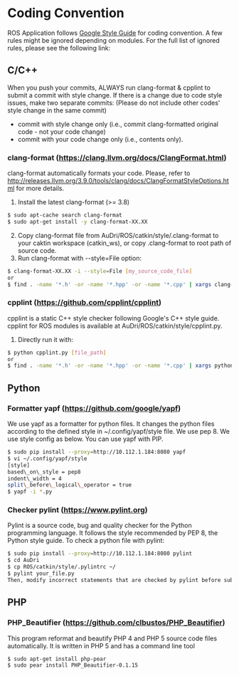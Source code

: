 
# Coding Convention

ROS Application follows [Google Style Guide](https://google.github.io/styleguide/cppguide.html) for coding convention. 
A few rules might be ignored depending on modules. For the full list of ignored rules, please see the following link:

## C/C++
When you push your commits, ALWAYS run clang-format & cpplint to submit a commit with style change. If there is a change due to code style issues, make two separate commits: (Please do not include other codes' style change in the same commit)
- commit with style change only (i.e., commit clang-formatted original code - not your code change)
- commit with your code change only (i.e., contents only).

### clang-format (https://clang.llvm.org/docs/ClangFormat.html)
clang-format automatically formats your code.
Please, refer to http://releases.llvm.org/3.9.0/tools/clang/docs/ClangFormatStyleOptions.html for more details.
1. Install the latest clang-format (>= 3.8)
```bash
$ sudo apt-cache search clang-format
$ sudo apt-get install -y clang-format-XX.XX
```
2. Copy clang-format file from AuDri/ROS/catkin/style/.clang-format to your caktin workspace (catkin_ws), or copy .clang-format to root path of source code.
3. Run clang-format with --style=File option:
```bash
$ clang-format-XX.XX -i --style=File [my_source_code_file]
or 
$ find . -name '*.h' -or -name '*.hpp' -or -name '*.cpp' | xargs clang-format-XX.XX -i -style=file $1
```

### cpplint (https://github.com/cpplint/cpplint)
cpplint is a static C++ style checker following Google's C++ style guide. cpplint for ROS modules is available at AuDri/ROS/catkin/style/cpplint.py.

1. Directly run it with:
```bash
$ python cpplint.py [file_path]
or
$ find . -name '*.h' -or -name '*.hpp' -or -name '*.cpp' | xargs python cpplint.py $1
```

## Python

### Formatter yapf (https://github.com/google/yapf)

We use yapf as a formatter for python files.
It changes the python files according to the defined style in ~/.config/yapf/style file.
We use pep 8. We use style config as below. You can use yapf with PIP.

```bash
$ sudo pip install --proxy=http://10.112.1.184:8080 yapf
$ vi ~/.config/yapf/style
[style]
based\_on\_style = pep8
indent\_width = 4
split\_before\_logical\_operator = true
$ yapf -i *.py
```

### Checker pylint (https://www.pylint.org)

Pylint is a source code, bug and quality checker for the Python programming language. It follows the style recommended by PEP 8, the Python style guide.
To check a python file with pylint:
```bash
$ sudo pip install --proxy=http://10.112.1.184:8080 pylint
$ cd AuDri
$ cp ROS/catkin/style/.pylintrc ~/
$ pylint your_file.py
Then, modify incorrect statements that are checked by pylint before submitting your PR.
```

## PHP
### PHP_Beautifier (https://github.com/clbustos/PHP_Beautifier)
This program reformat and beautify PHP 4 and PHP 5 source code files automatically. It is written in PHP 5 and has a command line tool

```bash
$ sudo apt-get install php-pear
$ sudo pear install PHP_Beautifier-0.1.15
```

